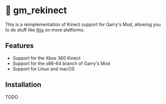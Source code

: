 # 🦵 gm_rekinect

This is a reimplementation of Kinect support for Garry's Mod, allowing you to do stuff like [this](https://youtu.be/PFkju1-0lZI) on more platforms.

## Features

* Support for the Xbox 360 Kinect
* Support for the x86-64 branch of Garry's Mod
* Support for Linux and macOS

## Installation

TODO